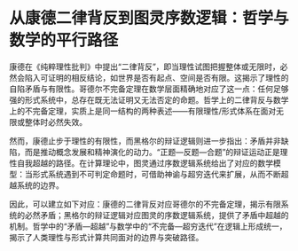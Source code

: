 # 从康德二律背反到图灵序数逻辑：哲学与数学的平行路径

康德在《纯粹理性批判》中提出“二律背反”，即当理性试图把握整体或无限时，必然会陷入可证明的相反结论，如世界是否有起点、空间是否有限。这揭示了理性的自陷矛盾与有限性。哥德尔不完备定理在数学层面精确地对应了这一点：任何足够强的形式系统中，总存在既无法证明又无法否定的命题。哲学上的二律背反与数学上的不完备定理，实质上是同一结构的两种表述——有限理性/形式体系在面对无限或整体时必然失效。

然而，康德止步于理性的有限性，而黑格尔的辩证逻辑则进一步指出：矛盾并非缺陷，而是推动概念发展和精神演化的动力。“正题—反题—合题”的辩证运动正是理性自我超越的路径。在计算理论中，图灵通过序数逻辑系统给出了对应的数学模型：当形式系统遇到不可判定命题时，可借助神谕与超穷迭代来扩展，从而不断超越系统的边界。

因此，可以建立如下对应：康德的二律背反对应哥德尔的不完备定理，揭示有限系统的必然矛盾；黑格尔的辩证逻辑对应图灵的序数逻辑系统，提供了矛盾中超越的机制。哲学中的“矛盾—超越”与数学中的“不完备—超穷迭代”在逻辑上形成统一，揭示了人类理性与形式计算共同面对的边界与突破路径。
